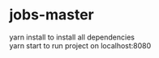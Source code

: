 # jobs-master
yarn install to install all dependencies<br>
yarn start to run project on localhost:8080
